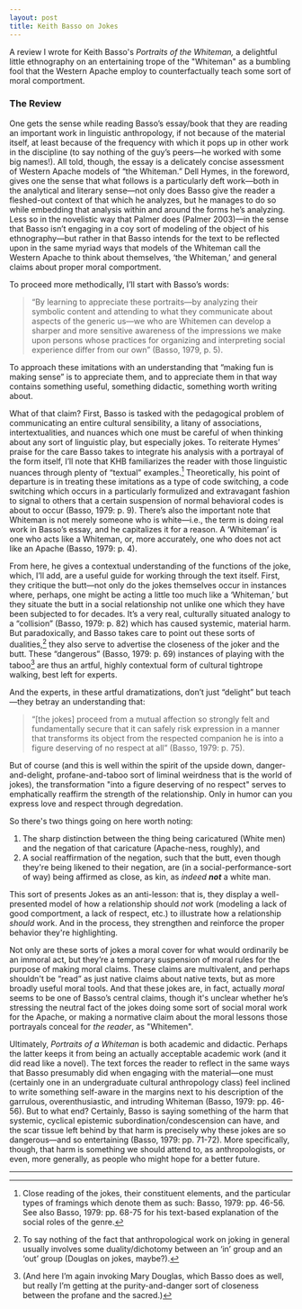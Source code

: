 ```yaml
---
layout: post 
title: Keith Basso on Jokes 
---
```


A review I wrote for Keith Basso's *Portraits of the Whiteman,* a delightful little ethnography on an entertaining trope of the "Whiteman" as a bumbling fool that the Western Apache employ to counterfactually teach some sort of moral comportment. 

### The Review

One gets the sense while reading Basso’s essay/book that they are reading an important work in linguistic anthropology, if not because of the material itself, at least because of the frequency with which it pops up in other work in the discipline (to say nothing of the guy’s peers—he worked with some big names!). All told, though, the essay is a delicately concise assessment of Western Apache models of “the Whiteman.” Dell Hymes, in the foreword, gives one the sense that what follows is a particularly deft work—both in the analytical and literary sense—not only does Basso give the reader a fleshed-out context of that which he analyzes, but he manages to do so while embedding that analysis within and around the forms he’s analyzing. Less so in the novelistic way that Palmer does (Palmer 2003)—in the sense that Basso isn’t engaging in a coy sort of modeling of the object of his ethnography—but rather in that Basso intends for the text to be reflected upon in the same myriad ways that models of the Whiteman call the Western Apache to think about themselves, ‘the Whiteman,’ and general claims about proper moral comportment.

To proceed more methodically, I’ll start with Basso’s words:

> “By learning to appreciate these portraits—by analyzing their symbolic content and attending to what they communicate about aspects of the generic us—we who are Whitemen can develop a sharper and more sensitive awareness of the impressions we make upon persons whose practices for organizing and interpreting social experience differ from our own” (Basso, 1979, p. 5).

To approach these imitations with an understanding that “making fun is making sense” is to appreciate them, and to appreciate them in that way contains something useful, something didactic, something worth writing about.

What of that claim? First, Basso is tasked with the pedagogical problem of communicating an entire cultural sensibility, a litany of associations, intertextualities, and nuances which one must be careful of when thinking about any sort of linguistic play, but especially jokes. To reiterate Hymes’ praise for the care Basso takes to integrate his analysis with a portrayal of the form itself, I’ll note that KHB familiarizes the reader with those linguistic nuances through plenty of “textual” examples.[^1] Theoretically, his point of departure is in treating these imitations as a type of code switching, a code switching which occurs in a particularly formulized and extravagant fashion to signal to others that a certain suspension of normal behavioral codes is about to occur (Basso, 1979: p. 9). There’s also the important note that Whiteman is not merely someone who is white—i.e., the term is doing real work in Basso’s essay, and he capitalizes it for a reason. A ‘Whiteman’ is one who acts like a Whiteman, or, more accurately, one who does not act like an Apache (Basso, 1979: p. 4).

From here, he gives a contextual understanding of the functions of the joke, which, I’ll add, are a useful guide for working through the text itself. First, they critique the butt—not only do the jokes themselves occur in instances where, perhaps, one might be acting a little too much like a ‘Whiteman,’ but they situate the butt in a social relationship not unlike one which they have been subjected to for decades. It’s a very real, culturally situated analogy to a “collision” (Basso, 1979: p. 82) which has caused systemic, material harm. But paradoxically, and Basso takes care to point out these sorts of dualities,[^2] they also serve to advertise the closeness of the joker and the butt. These “dangerous” (Basso, 1979: p. 69) instances of playing with the taboo[^3] are thus an artful, highly contextual form of cultural tightrope walking, best left for experts.

And the experts, in these artful dramatizations, don’t just “delight” but teach—they betray an understanding that:

> “[the jokes] proceed from a mutual affection so strongly felt and fundamentally secure that it can safely risk expression in a manner that transforms its object from the respected companion he is into a figure deserving of no respect at all” (Basso, 1979: p. 75).

But of course (and this is well within the spirit of the upside down, danger-and-delight, profane-and-taboo sort of liminal weirdness that is the world of jokes), the transformation "into a figure deserving of no respect" serves to emphatically reaffirm the strength of the relationship. Only in humor can you express love and respect through degredation. 

So there's two things going on here worth noting: 
1. The sharp distinction between the thing being caricatured (White men) and the negation of that caricature (Apache-ness, roughly), and 
2. A social reaffirmation of the negation, such that the butt, even though they're being likened to their negation, are (in a social-performance-sort of way) being affirmed as close, as kin, as _indeed **not**_ a white man. 

This sort of presents Jokes as an anti-lesson: that is, they display a well-presented model of how a relationship should *not* work (modeling a lack of good comportment, a lack of respect, etc.) to illustrate how a relationship _should_ work. And in the process, they strengthen and reinforce the proper behavior they're highlighting.

Not only are these sorts of jokes a moral cover for what would ordinarily be an immoral act, but they’re a temporary suspension of moral rules for the purpose of making moral claims. These claims are multivalent, and perhaps shouldn't be “read” as just native claims about native texts, but as more broadly useful moral tools. And that these jokes are, in fact, actually _moral_ seems to be one of Basso’s central claims, though it's unclear whether he’s stressing the neutral fact of the jokes doing some sort of social moral work for the Apache, or making a normative claim about the moral lessons those portrayals conceal for _the reader_, as "Whitemen". 

Ultimately, *Portraits of a Whiteman* is both academic and didactic. Perhaps the latter keeps it from being an actually acceptable academic work (and it did read like a novel). The text
forces the reader to reflect in the same ways that Basso presumably did when engaging with the material—one must (certainly one in an undergraduate cultural anthropology class) feel inclined to write something self-aware in the margins next to his description of the garrulous, overenthusiastic, and intruding Whiteman (Basso, 1979: pp. 46-56). But to what end? Certainly, Basso is saying something of the harm that systemic, cyclical epistemic subordination/condescension can have, and the scar tissue left behind by that harm is precisely why these jokes are so dangerous—and so entertaining (Basso, 1979: pp. 71-72). More specifically, though, that harm is something we should attend to, as anthropologists, or even, more generally, as people who might hope for a better future. 

---

[^1]: Close reading of the jokes, their constituent elements, and the particular types of framings which denote them as such: Basso, 1979: pp. 46-56. See also Basso, 1979: pp. 68-75 for his text-based explanation of the social roles of the genre.

[^2]: To say nothing of the fact that anthropological work on joking in general usually involves some duality/dichotomy between an ‘in’ group and an ‘out’ group (Douglas on jokes, maybe?).

[^3]: (And here I’m again invoking Mary Douglas, which Basso does as well, but really I’m getting at the purity-and-danger sort of closeness between the profane and the sacred.)
